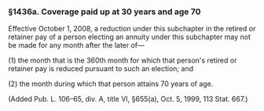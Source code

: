 ### §1436a. Coverage paid up at 30 years and age 70 ###

Effective October 1, 2008, a reduction under this subchapter in the retired or retainer pay of a person electing an annuity under this subchapter may not be made for any month after the later of—

(1) the month that is the 360th month for which that person's retired or retainer pay is reduced pursuant to such an election; and

(2) the month during which that person attains 70 years of age.

(Added Pub. L. 106–65, div. A, title VI, §655(a), Oct. 5, 1999, 113 Stat. 667.)